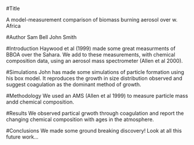 #Title

A model-measurement comparison of biomass burning aerosol over w. Africa


#Author
Sam Bell
John Smith

#Introduction
Haywood et al (1999) made some great measurments of BBOA over the Sahara. We add to these measurements, with chemical composition data, using an aerosol mass spectrometer (Allen et al 2000). 

#Simulations
John has made some simulations of particle formation using his box model. It reproduces the growth in size distribution observed and suggest coagulation as the dominant method of growth.

#Methodology
We used an AMS (Allen et al 1999) to measure particle mass andd chemical composition. 


#Results
We observed partical grwoth through coagulation and report the changing chemical composition with ages in the atmosphere. 


#Conclusions
We made some ground breaking discovery! Look at all this future work...